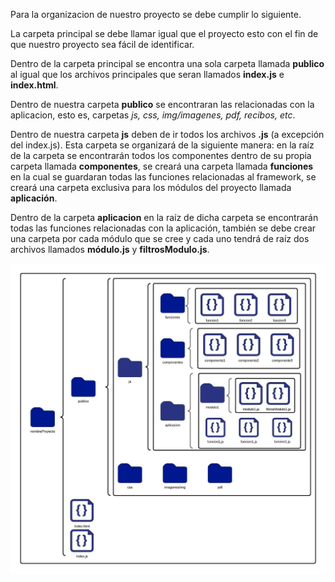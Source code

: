 Para la organizacion de nuestro proyecto se debe cumplir lo siguiente. 

La carpeta principal se debe llamar igual que el proyecto esto con el fin de que nuestro proyecto sea fácil de identificar.

Dentro de la carpeta principal se encontra una sola carpeta llamada **publico** al igual que los archivos principales que seran llamados **index.js** e **index.html**.

Dentro de nuestra carpeta **publico** se encontraran las relacionadas con la aplicacion, esto es, carpetas *js, css, img/imagenes, pdf, recibos, etc*.

Dentro de nuestra carpeta **js** deben de ir todos los archivos **.js** (a excepción del index.js). Esta carpeta se organizará de la siguiente manera: en la raíz de la carpeta se encontrarán todos los componentes dentro de su propia carpeta llamada **componentes**, se creará una carpeta llamada **funciones** en la cual se guardaran todas las funciones relacionadas al framework, se creará una carpeta exclusiva para los módulos del proyecto llamada **aplicación**.

Dentro de la carpeta **aplicacion** en la raíz de dicha carpeta se encontrarán todas las funciones relacionadas con la aplicación, también se debe crear una carpeta por cada módulo que se cree y cada uno tendrá de raíz dos archivos llamados **módulo.js** y **filtrosModulo.js**.

![OrgProyecto](https://github.com/stribesart/Documentacion/blob/main/imagenes/OrganizacionArchivos/index.jpeg?raw=true)